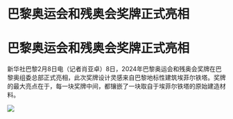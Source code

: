# 巴黎奥运会和残奥会奖牌正式亮相

# 巴黎奥运会和残奥会奖牌正式亮相

新华社巴黎2月8日电（记者肖亚卓）8日，2024年巴黎奥运会和残奥会奖牌在巴黎奥组委总部正式亮相，此次奖牌设计灵感来自巴黎地标性建筑埃菲尔铁塔。奖牌的最大亮点在于，每一块奖牌中间，都镶嵌了一块取自于埃菲尔铁塔的原始建造材料。

![](https://inews.gtimg.com/om_bt/OW27BPiozEfhxBkzDvb-0xuEcbMuVy3aqrdwlaKvN6wQEAA/1000)

